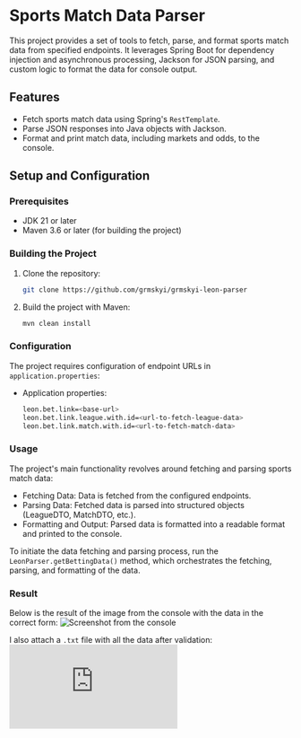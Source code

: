 # Sports Match Data Parser

This project provides a set of tools to fetch, parse, and format sports match data from specified endpoints. It leverages Spring Boot for dependency injection and asynchronous processing, Jackson for JSON parsing, and custom logic to format the data for console output.

## Features

- Fetch sports match data using Spring's `RestTemplate`.
- Parse JSON responses into Java objects with Jackson.
- Format and print match data, including markets and odds, to the console.

## Setup and Configuration

### Prerequisites

- JDK 21 or later
- Maven 3.6 or later (for building the project)

### Building the Project

1. Clone the repository:
   ```sh
   git clone https://github.com/grmskyi/grmskyi-leon-parser
2. Build the project with Maven:
   ```sh
   mvn clean install

### Configuration

The project requires configuration of endpoint URLs in `application.properties`:
* Application properties:
   ```sh
   leon.bet.link=<base-url>
   leon.bet.link.league.with.id=<url-to-fetch-league-data>
   leon.bet.link.match.with.id=<url-to-fetch-match-data>

### Usage
The project's main functionality revolves around fetching and parsing sports match data:

* Fetching Data: Data is fetched from the configured endpoints.
* Parsing Data: Fetched data is parsed into structured objects (LeagueDTO, MatchDTO, etc.).
* Formatting and Output: Parsed data is formatted into a readable format and printed to the console.

To initiate the data fetching and parsing process, run the `LeonParser.getBettingData()` method, which orchestrates the fetching, parsing, and formatting of the data.

### Result

Below is the result of the image from the console with the data in the correct form:
![Screenshot from the console](https://github.com/grmskyi/grmskyi-leon-parser/blob/main/scr1.png)

I also attach a `.txt` file with all the data after validation:
![TXT file with data](https://github.com/grmskyi/grmskyi-leon-parser/blob/main/result.txt)

